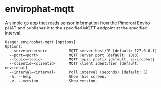 # envirophat-mqtt

A simple go app that reads sensor information from the Pimoroni Enviro pHAT and publishes it to the specified MQTT endpoint at the specified interval.

```
Usage: envirophat-mqtt [options]
Options:
  --server=<server>          MQTT server host/IP [default: 127.0.0.1]
  --port=<port>              MQTT server port [default: 1883]
  --topic=<topic>            MQTT topic prefix [default: envirophat]
  --clientid=<clientid>      MQTT client identifier [default: envirohat]
  --interval=<interval>      Poll interval (seconds) [default: 5]
  -h, --help                 Show this screen.
  -v, --version              Show version.
```
